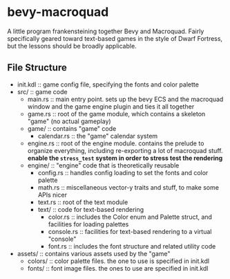 # bevy-macroquad

A little program frankensteining together Bevy and Macroquad. Fairly specifically geared toward text-based games in the style of Dwarf Fortress, but the lessons should be broadly applicable.

## File Structure

- init.kdl :: game config file, specifying the fonts and color palette
- src/ :: game code
  - main.rs :: main entry point. sets up the bevy ECS and the macroquad window and the game engine plugin and ties it all together
  - game.rs :: root of the game module, which contains a skeleton "game" (no actual gameplay)
  - game/ :: contains "game" code
    - calendar.rs :: the "game" calendar system
  - engine.rs :: root of the engine module. contains the prelude to organize everything, including re-exporting a lot of macroquad stuff. **enable the `stress_test` system in order to stress test the rendering**
  - engine/ :: "engine" code that is theoretically reusable
    - config.rs :: handles config loading to set the fonts and color palette
    - math.rs :: miscellaneous vector-y traits and stuff, to make some APIs nicer
    - text.rs :: root of the text module
    - text/ :: code for text-based rendering
      - color.rs :: includes the Color enum and Palette struct, and facilities for loading palettes
      - console.rs :: facilities for text-based rendering to a virtual "console"
      - font.rs :: includes the font structure and related utility code
- assets/ :: contains various assets used by the "game"
  - colors/ :: color palette files. the one to use is specified in init.kdl
  - fonts/ :: font image files. the ones to use are specified in init.kdl
